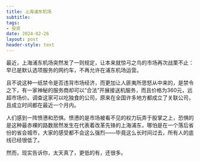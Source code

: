 ```yaml
---
title: 上海浦东机场
subtitle: 
tags: 
- 投资
date: 2024-02-26
layout: post
header-style: text
---
```


最近，上海浦东机场突然发了一则规定，让本来就惊弓之鸟的市场再次战栗不止：早已是默认选项服务的网约车，不再允许在浦东机场运营。

且不说这种一纸禁令是否违背市场经济，而更加让人匪夷所思怒从中来的，是禁令之下，有一家神秘的服务商却可以“合法”开展接送机服务，而且价格为360元，远超市场价。调查这家可以吃独食的公司，原来在全国许多地方都成立了关联公司，且成立时间都在最近一个月内。

人们感到一阵愤懑和恐惧。愤懑的是市场被看不见的权力玩弄于股掌之上，恐惧的是这种最赤裸的路数居然发生在代表着改革先锋的上海浦东，哪怕是在一个落后省份的省会城市，大家的感受都不会这么强烈——毕竟这么长时间过去，所有人的底线已经很低了。

然而，现实告诉你，太天真了，更低的有，还很多。